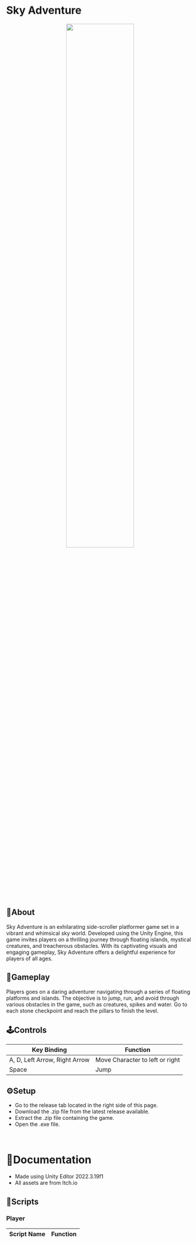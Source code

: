 # **Sky Adventure**
<p align='center'>
<img src="https://github.com/wahyuwerayana/Side-Scroller/assets/115724777/56f6ff65-2ae2-4eb0-9d27-f047be7e16c7" width="60%">
</p>

## 📄About
Sky Adventure is an exhilarating side-scroller platformer game set in a vibrant and whimsical sky world. Developed using the Unity Engine, this game invites players on a thrilling journey through floating islands, mystical creatures, and treacherous obstacles. With its captivating visuals and engaging gameplay, Sky Adventure offers a delightful experience for players of all ages.

## 🎯Gameplay
Players goes on a daring adventurer navigating through a series of floating platforms and islands. The objective is to jump, run, and avoid through various obstacles in the game, such as creatures, spikes and water. Go to each stone checkpoint and reach the pillars to finish the level.

## 🕹️Controls
| Key Binding | Function |
| ----------- | -------- |
| A, D, Left Arrow, Right Arrow | Move Character to left or right |
| Space | Jump |

## ⚙️Setup
- Go to the release tab located in the right side of this page.
- Download the .zip file from the latest release available.
- Extract the .zip file containing the game.
- Open the .exe file.

<br />

# 📖Documentation
- Made using Unity Editor 2022.3.19f1
- All assets are from Itch.io

## 📑Scripts
### **Player**
| **Script Name**    | **Function**                            |
| ------------------ | --------------------------------------- |
